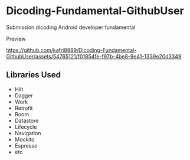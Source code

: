 # Dicoding-Fundamental-GithubUser
Submission dicoding Android developer fundamental

Preview

https://github.com/kafri8889/Dicoding-Fundamental-GithubUser/assets/54765121/f01854fe-f97b-4be8-9e41-1339e20d3349


## Libraries Used
- Hilt
- Dagger
- Work
- Retrofit
- Room
- Datastore
- Lifecycle
- Navigation
- Mockito
- Espresso
- etc
